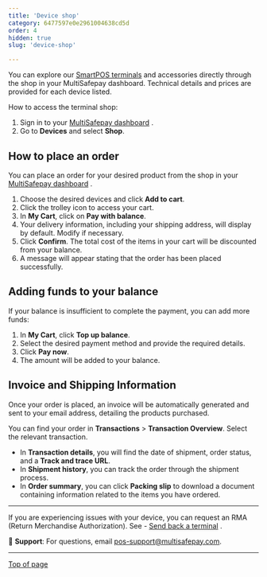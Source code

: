 ```yaml
---
title: 'Device shop'
category: 6477597e0e2961004638cd5d
order: 4
hidden: true
slug: 'device-shop'

---
```


You can explore our <a href="https://www.multisafepay.com/nl_nl/oplossingen/in-person-pos/pin-terminals" target="_blank">SmartPOS terminals</a> <i class="fa fa-external-link" style="font-size:12px;color:#8b929e"></i> and accessories directly through the shop in your MultiSafepay dashboard. Technical details and prices are provided for each device listed.

How to access the terminal shop: 

1. Sign in to your <a href="https://merchant.multisafepay.com/" target="_blank">MultiSafepay dashboard</a> <i class="fa fa-external-link" style="font-size:12px;color:#8b929e"></i>.
2. Go to **Devices** and select **Shop**.

## How to place an order

You can place an order for your desired product from the shop in your <a href="https://merchant.multisafepay.com/" target="_blank">MultiSafepay dashboard</a> <i class="fa fa-external-link" style="font-size:12px;color:#8b929e"></i>.

1. Choose the desired devices and click **Add to cart**.
2. Click the trolley icon to access your cart.
3. In **My Cart**, click on **Pay with balance**.
4. Your delivery information, including your shipping address, will display by default. Modify if necessary.
5. Click **Confirm**. The total cost of the items in your cart will be discounted from your balance.
6. A message will appear stating that the order has been placed successfully.

## Adding funds to your balance

If your balance is insufficient to complete the payment, you can add more funds:

1. In **My Cart**, click **Top up balance**.
2. Select the desired payment method and provide the required details.
3. Click **Pay now**.
4. The amount will be added to your balance.

## Invoice and Shipping Information

Once your order is placed, an invoice will be automatically generated and sent to your email address, detailing the products purchased.

You can find your order in **Transactions** > **Transaction Overview**. Select the relevant transaction.

- In **Transaction details**, you will find the date of shipment, order status, and a **Track and trace URL**.
- In **Shipment history**, you can track the order through the shipment process.
- In **Order summary**, you can click **Packing slip** to download a document containing information related to the items you have ordered.

***

If you are experiencing issues with your device, you can request an RMA (Return Merchandise Authorization). See - <a href="https://docs.multisafepay.com/docs/pos-troubleshooting#send-back-a-terminal" target="_blank">Send back a terminal</a> <i class="fa fa-external-link" style="font-size:12px;color:#8b929e"></i>.

💬 **Support**: For questions, email [pos-support@multisafepay.com](mailto:pos-support@multisafepay.com).

***

[Top of page](#)
